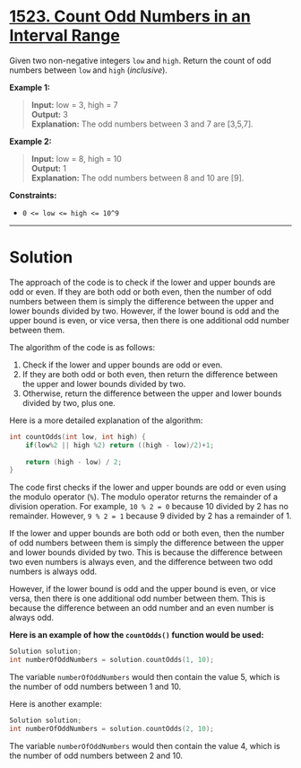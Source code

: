 # [1523. Count Odd Numbers in an Interval Range](https://leetcode.com/problems/count-odd-numbers-in-an-interval-range/description/)
Given two non-negative integers `low` and `high`. Return the count of odd numbers between `low` and `high` (*inclusive*).

 

**Example 1:**

> **Input:** low = 3, high = 7<br>
**Output:** 3<br>
**Explanation:** The odd numbers between 3 and 7 are [3,5,7].

**Example 2:**

> **Input:** low = 8, high = 10<br>
**Output:** 1<br>
**Explanation:** The odd numbers between 8 and 10 are [9].
 

**Constraints:**

- `0 <= low <= high <= 10^9`
---
# Solution

The approach of the code is to check if the lower and upper bounds are odd or even. If they are both odd or both even, then the number of odd numbers between them is simply the difference between the upper and lower bounds divided by two. However, if the lower bound is odd and the upper bound is even, or vice versa, then there is one additional odd number between them.

The algorithm of the code is as follows:

1. Check if the lower and upper bounds are odd or even.
2. If they are both odd or both even, then return the difference between the upper and lower bounds divided by two.
3. Otherwise, return the difference between the upper and lower bounds divided by two, plus one.

Here is a more detailed explanation of the algorithm:

```cpp
int countOdds(int low, int high) {
    if(low%2 || high %2) return ((high - low)/2)+1;
    
    return (high - low) / 2;
}
```

The code first checks if the lower and upper bounds are odd or even using the modulo operator (`%`). The modulo operator returns the remainder of a division operation. For example, `10 % 2 = 0` because 10 divided by 2 has no remainder. However, `9 % 2 = 1` because 9 divided by 2 has a remainder of 1.

If the lower and upper bounds are both odd or both even, then the number of odd numbers between them is simply the difference between the upper and lower bounds divided by two. This is because the difference between two even numbers is always even, and the difference between two odd numbers is always odd.

However, if the lower bound is odd and the upper bound is even, or vice versa, then there is one additional odd number between them. This is because the difference between an odd number and an even number is always odd.

**Here is an example of how the `countOdds()` function would be used:**

```cpp
Solution solution;
int numberOfOddNumbers = solution.countOdds(1, 10);
```

The variable `numberOfOddNumbers` would then contain the value 5, which is the number of odd numbers between 1 and 10.

Here is another example:

```cpp
Solution solution;
int numberOfOddNumbers = solution.countOdds(2, 10);
```

The variable `numberOfOddNumbers` would then contain the value 4, which is the number of odd numbers between 2 and 10.